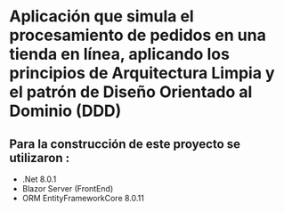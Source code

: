 # Aplicación que simula el procesamiento de pedidos en una tienda en línea, aplicando los principios de Arquitectura Limpia y el patrón de Diseño Orientado al Dominio (DDD)

## Para la construcción de este proyecto se utilizaron :
  * .Net 8.0.1
  * Blazor Server (FrontEnd)
  * ORM EntityFrameworkCore 8.0.11
